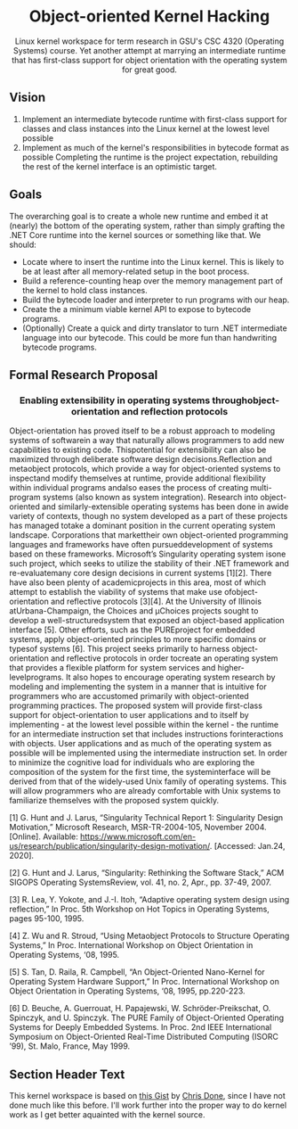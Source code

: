 <div align="center">
  <h1>Object-oriented Kernel Hacking</h1>
  <p>Linux kernel workspace for term research in GSU's CSC 4320 (Operating Systems) course. Yet another attempt at marrying an intermediate runtime that has first-class support for object orientation with the operating system for great good.</p>
</div>

## Vision
1. Implement an intermediate bytecode runtime with first-class support for classes and class instances into the Linux kernel at the lowest level possible
2. Implement as much of the kernel's responsibilities in bytecode format as possible
Completing the runtime is the project expectation, rebuilding the rest of the kernel interface is an optimistic target.

## Goals
The overarching goal is to create a whole new runtime and embed it at (nearly) the bottom of the operating system, rather than simply grafting the .NET Core runtime into the kernel sources or something like that. We should:
* Locate where to insert the runtime into the Linux kernel. This is likely to be at least after all memory-related setup in the boot process.
* Build a reference-counting heap over the memory management part of the kernel to hold class instances.
* Build the bytecode loader and interpreter to run programs with our heap.
* Create the a minimum viable kernel API to expose to bytecode programs.
* (Optionally) Create a quick and dirty translator to turn .NET intermediate language into our bytecode. This could be more fun than handwriting bytecode programs.

## Formal Research Proposal
<div align="center">
  <h3>Enabling extensibility in operating systems throughobject-orientation and reflection protocols</h3>
</div>
Object-orientation has proved itself to be a robust approach to modeling systems of softwarein a way that naturally allows programmers to add new capabilities to existing code. Thispotential for extensibility can also be maximized through deliberate software design decisions.Reflection and metaobject protocols, which provide a way for object-oriented systems to inspectand modify themselves at runtime, provide additional flexibility within individual programs andalso eases the process of creating multi-program systems (also known as system integration).
Research into object-oriented and similarly-extensible operating systems has been done in awide variety of contexts, though no system developed as a part of these projects has managed totake a dominant position in the current operating system landscape. Corporations that markettheir own object-oriented programming languages and frameworks have often pursueddevelopment of systems based on these frameworks. Microsoft’s Singularity operating system isone such project, which seeks to utilize the stability of their .NET framework and re-evaluatemany core design decisions in current systems [1][2]. There have also been plenty of academicprojects in this area, most of which attempt to establish the viability of systems that make use ofobject-orientation and reflective protocols [3][4]. At the University of Illinois atUrbana-Champaign, the Choices and μChoices projects sought to develop a well-structuredsystem that exposed an object-based application interface [5]. Other efforts, such as the PUREproject for embedded systems, apply object-oriented principles to more specific domains or typesof systems [6].
This project seeks primarily to harness object-orientation and reflective protocols in order tocreate an operating system that provides a flexible platform for system services and higher-levelprograms. It also hopes to encourage operating system research by modeling and implementing the system in a manner that is intuitive for programmers who are accustomed primarily with object-oriented programming practices. The proposed system will provide first-class support for object-orientation to user applications and to itself by implementing - at the lowest level possible within the kernel - the runtime for an intermediate instruction set that includes instructions forinteractions with objects. User applications and as much of the operating system as possible will be implemented using the intermediate instruction set. In order to minimize the cognitive load for individuals who are exploring the composition of the system for the first time, the systeminterface will be derived from that of the widely-used Unix family of operating systems. This will allow programmers who are already comfortable with Unix systems to familiarize themselves with the proposed system quickly.

[1] G. Hunt and J. Larus, “Singularity Technical Report 1: Singularity Design Motivation,” ​Microsoft Research​, MSR-TR-2004-105, November 2004. [Online]. Available: https://www.microsoft.com/en-us/research/publication/singularity-design-motivation/​. [Accessed: Jan.24, 2020].

[2] G. Hunt and J. Larus, “Singularity: Rethinking the Software Stack,” ​ACM SIGOPS Operating SystemsReview​, vol. 41, no. 2, Apr., pp. 37-49, 2007.

[3] R. Lea, Y. Yokote, and J.-I. Itoh, “Adaptive operating system design using reflection,” In Proc. 5th Workshop on Hot Topics in Operating Systems, pages 95-100, 1995.

[4] Z. Wu and R. Stroud, “Using Metaobject Protocols to Structure Operating Systems,” In Proc. International Workshop on Object Orientation in Operating Systems, ‘08, 1995.

[5] S. Tan, D. Raila, R. Campbell, “An Object-Oriented Nano-Kernel for Operating System Hardware Support,” In Proc. International Workshop on Object Orientation in Operating Systems, ‘08, 1995, pp.220-223.

[6] D. Beuche, A. Guerrouat, H. Papajewski, W. Schröder-Preikschat, O. Spinczyk, and U. Spinczyk. The PURE Family of Object-Oriented Operating Systems for Deeply Embedded Systems. In Proc. 2nd IEEE International Symposium on Object-Oriented Real-Time Distributed Computing (ISORC ’99), St. Malo, France, May 1999.

## Section Header Text
This kernel workspace is based on [this Gist](https://gist.github.com/chrisdone/02e165a0004be33734ac2334f215380e) by [Chris Done](https://gist.github.com/chrisdone), since I have not done much like this before. I'll work further into the proper way to do kernel work as I get better aquainted with the kernel source.
